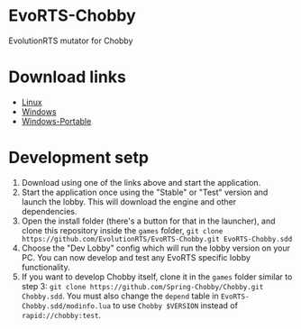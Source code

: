 # EvoRTS-Chobby

EvolutionRTS mutator for Chobby

# Download links

- [Linux](https://spring-launcher.ams3.digitaloceanspaces.com/EvolutionRTS/EvoRTS-Chobby/Evolution%20RTS.AppImage)
- [Windows](https://spring-launcher.ams3.digitaloceanspaces.com/EvolutionRTS/EvoRTS-Chobby/Evolution%20RTS.exe)
- [Windows-Portable](https://spring-launcher.ams3.digitaloceanspaces.com/EvolutionRTS/EvoRTS-Chobby/Evolution%20RTS-portable.exe)

# Development setp

1. Download using one of the links above and start the application.
2. Start the application once using the "Stable" or "Test" version and launch the lobby. This will download the engine and other dependencies.
3. Open the install folder (there's a button for that in the launcher), and clone this repository inside the `games` folder, `git clone https://github.com/EvolutionRTS/EvoRTS-Chobby.git EvoRTS-Chobby.sdd`
4. Choose the "Dev Lobby" config which will run the lobby version on your PC. You can now develop and test any EvoRTS specific lobby functionality.
5. If you want to develop Chobby itself, clone it in the `games` folder similar to step 3: `git clone https://github.com/Spring-Chobby/Chobby.git Chobby.sdd`. You must also change the `depend` table in `EvoRTS-Chobby.sdd/modinfo.lua` to use `Chobby $VERSION` instead of `rapid://chobby:test`.